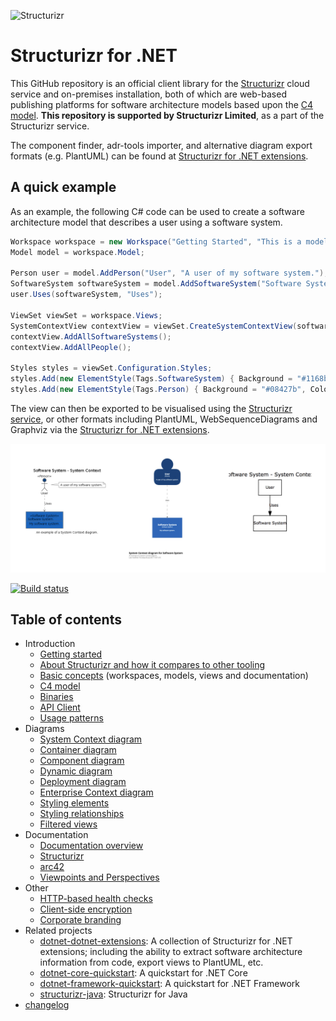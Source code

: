 ![Structurizr](docs/images/structurizr-banner.png)

# Structurizr for .NET

This GitHub repository is an official client library for the [Structurizr](https://structurizr.com) cloud service and on-premises installation, both of which are web-based publishing platforms for software architecture models based upon the [C4 model](https://c4model.com). __This repository is supported by Structurizr Limited__, as a part of the Structurizr service.

The component finder, adr-tools importer, and alternative diagram export formats (e.g. PlantUML) can be found at [Structurizr for .NET extensions](https://github.com/structurizr/dotnet-extensions).

## A quick example

As an example, the following C# code can be used to create a software architecture model that describes a user using a software system.

```c#
Workspace workspace = new Workspace("Getting Started", "This is a model of my software system.");
Model model = workspace.Model;

Person user = model.AddPerson("User", "A user of my software system.");
SoftwareSystem softwareSystem = model.AddSoftwareSystem("Software System", "My software system.");
user.Uses(softwareSystem, "Uses");

ViewSet viewSet = workspace.Views;
SystemContextView contextView = viewSet.CreateSystemContextView(softwareSystem, "SystemContext", "An example of a System Context diagram.");
contextView.AddAllSoftwareSystems();
contextView.AddAllPeople();

Styles styles = viewSet.Configuration.Styles;
styles.Add(new ElementStyle(Tags.SoftwareSystem) { Background = "#1168bd", Color = "#ffffff" });
styles.Add(new ElementStyle(Tags.Person) { Background = "#08427b", Color = "#ffffff", Shape = Shape.Person });
```

The view can then be exported to be visualised using the [Structurizr service](https://structurizr.com), or other formats including PlantUML, WebSequenceDiagrams and Graphviz via the [Structurizr for .NET extensions](https://github.com/structurizr/dotnet-extensions).

![Views can be exported and visualised in many ways; e.g. PlantUML, Structurizr and Graphviz](docs/images/readme-1.png)

[![Build status](https://ci.appveyor.com/api/projects/status/t7oph9oynedawkm0?svg=true)](https://ci.appveyor.com/project/structurizr/dotnet)

## Table of contents

* Introduction
    * [Getting started](docs/getting-started.md)
    * [About Structurizr and how it compares to other tooling](https://structurizr.com/help/about)
    * [Basic concepts](https://structurizr.com/help/concepts) (workspaces, models, views and documentation)
    * [C4 model](https://structurizr.com/help/c4)
    * [Binaries](docs/binaries.md)
    * [API Client](docs/api-client.md)
    * [Usage patterns](docs/usage-patterns.md)
* Diagrams
    * [System Context diagram](docs/system-context-diagram.md)
    * [Container diagram](docs/container-diagram.md)
    * [Component diagram](docs/component-diagram.md)
    * [Dynamic diagram](docs/dynamic-diagram.md)
    * [Deployment diagram](docs/deployment-diagram.md)
    * [Enterprise Context diagram](docs/enterprise-context-diagram.md)
    * [Styling elements](docs/styling-elements.md)
    * [Styling relationships](docs/styling-relationships.md)
    * [Filtered views](docs/filtered-views.md)
* Documentation
    * [Documentation overview](docs/documentation.md)
    * [Structurizr](docs/documentation-structurizr.md)
    * [arc42](docs/documentation-arc42.md)
    * [Viewpoints and Perspectives](docs/documentation-viewpoints-and-perspectives.md)
* Other
	* [HTTP-based health checks](docs/health-checks.md)
    * [Client-side encryption](docs/client-side-encryption.md)
    * [Corporate branding](docs/corporate-branding.md)
* Related projects
    * [dotnet-dotnet-extensions](https://github.com/structurizr/dotnet-core-quickstart): A collection of Structurizr for .NET extensions; including the ability to extract software architecture information from code, export views to PlantUML, etc.
    * [dotnet-core-quickstart](https://github.com/structurizr/dotnet-core-quickstart): A quickstart for .NET Core
    * [dotnet-framework-quickstart](https://github.com/structurizr/dotnet-framework-quickstart): A quickstart for .NET Framework
    * [structurizr-java](https://github.com/structurizr/java): Structurizr for Java
* [changelog](docs/changelog.md)